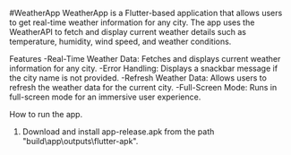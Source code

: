 #WeatherApp
WeatherApp is a Flutter-based application that allows users to get real-time weather information for any city. The app uses the WeatherAPI to fetch and display current weather details such as temperature, humidity, wind speed, and weather conditions.

Features
-Real-Time Weather Data: Fetches and displays current weather information for any city.
-Error Handling: Displays a snackbar message if the city name is not provided.
-Refresh Weather Data: Allows users to refresh the weather data for the current city.
-Full-Screen Mode: Runs in full-screen mode for an immersive user experience.

How to run the app.
1. Download and install app-release.apk from the path "build\app\outputs\flutter-apk".
